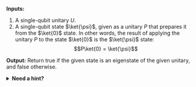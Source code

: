 **Inputs:**

1. A single-qubit unitary $U$.
2. A single-qubit state $\ket{\psi}$, given as a unitary $P$ that prepares it from the $\ket{0}$ state. In other words, the result of applying the unitary $P$ to the state $\ket{0}$ is the $\ket{\psi}$ state:
   $$P\ket{0} = \ket{\psi}$$

**Output:** Return true if the given state is an eigenstate of the given unitary, and false otherwise.

<details>
  <summary><b>Need a hint?</b></summary>

The library operation <code>CheckZero</code> allows you to check whether the state of the given qubit is $\ket{0}$.

</details>